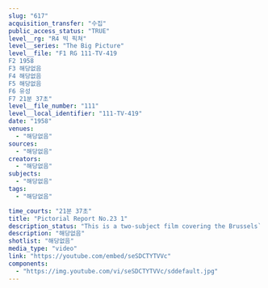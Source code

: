 ```yaml
---
slug: "617"
acquisition_transfer: "수집"
public_access_status: "TRUE"
level__rg: "R4 빅 픽쳐"
level__series: "The Big Picture"
level__file: "F1 RG 111-TV-419
F2 1958
F3 해당없음
F4 해당없음
F5 해당없음
F6 유성
F7 21분 37초"
level__file_number: "111"
level__local_identifier: "111-TV-419"
date: "1958"
venues: 
  - "해당없음"
sources: 
  - "해당없음"
creators: 
  - "해당없음"
subjects: 
  - "해당없음"
tags: 
  - "해당없음"

time_courts: "21분 37초"
title: "Pictorial Report No.23 1"
description_status: "This is a two-subject film covering the Brussels` World Fair and the U.S. Army Exhibit Unit."
description: "해당없음"
shotlist: "해당없음"
media_type: "video"
link: "https://youtube.com/embed/seSDCTYTVVc"
components: 
  - "https://img.youtube.com/vi/seSDCTYTVVc/sddefault.jpg"
---
```

